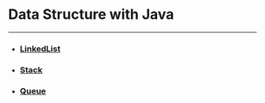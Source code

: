 # Data Structure with Java

---

- ### [LinkedList](./src/main/java/linkedlist/README.md)
- ### [Stack]()
- ### [Queue]()

